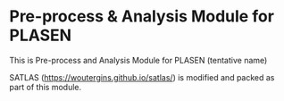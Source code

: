# Pre-process & Analysis Module for PLASEN

This is Pre-process and Analysis Module for PLASEN (tentative name)

SATLAS (https://woutergins.github.io/satlas/) is modified and packed as part of this module.

